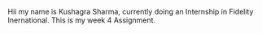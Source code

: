 Hii my name is Kushagra Sharma, currently doing an Internship in Fidelity Inernational. This is my week 4 Assignment.


